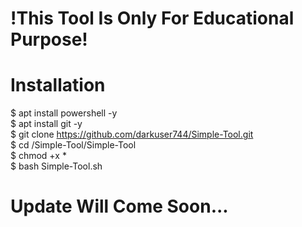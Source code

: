 # !This Tool Is Only For Educational Purpose!
# Installation 
$ apt install powershell -y </br>
$ apt install git -y</br>
$ git clone https://github.com/darkuser744/Simple-Tool.git</br>
$ cd /Simple-Tool/Simple-Tool</br>
$ chmod +x *</br>
$ bash Simple-Tool.sh</br>
# Update Will Come Soon...
